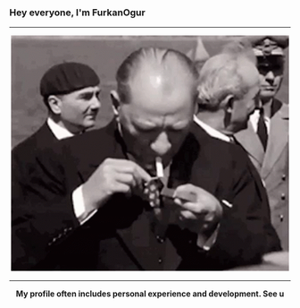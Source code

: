 ### Hey everyone, I'm FurkanOgur
<hr>
<p align="center">
   <img src="https://github.com/furkanogur/furkanogur/blob/main/atam.gif"/>
</p>
<hr>
<p align="center">
  <b> My profile often includes personal experience and development. See u</b>
</p>
<!--
### Kullandığım Oyun Platformları
<br>
<span>&nbsp;&nbsp;&nbsp;&nbsp;&nbsp;</span><a href=" " target="blank"><img align="center" src="https://github.com/furkanogr/furkanogr/blob/main/Game%20Icons/Epic.png" height="30" /></a> 
<span>&nbsp;&nbsp;&nbsp;</span><a href=" " target="blank"><img align="center" src="https://github.com/furkanogr/furkanogr/blob/main/Game%20Icons/LoL.png" height="30" /></a>
<span>&nbsp;&nbsp;&nbsp;</span><a href=" " target="blank"><img align="center" src="https://github.com/furkanogr/furkanogr/blob/main/Game%20Icons/Xbox.png" height="30" /></a> 
<span>&nbsp;&nbsp;&nbsp;</span><a href="" target="blank"><img align="center" src="https://github.com/furkanogr/furkanogr/blob/main/Game%20Icons/Steam.png" height="30" /></a>
-->

<!--
**furkanogr/furkanogr** is a ✨ _special_ ✨ repository because its `README.md` (this file) appears on your GitHub profile.

Here are some ideas to get you started:

- 🔭 I’m currently working on ...
- 🌱 I’m currently learning ...
- 👯 I’m looking to collaborate on ...
- 🤔 I’m looking for help with ...
- 💬 Ask me about ...
- 📫 How to reach me: ...
- 😄 Pronouns: ...
- ⚡ Fun fact: ...
-->
